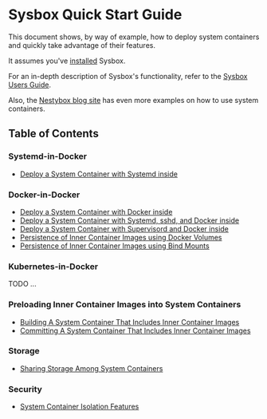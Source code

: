 # Sysbox Quick Start Guide

This document shows, by way of example, how to deploy system containers and
quickly take advantage of their features.

It assumes you've [installed](../../README.md#supported-distros) Sysbox.

For an in-depth description of Sysbox's functionality, refer to the [Sysbox Users Guide](../user-guide/README.md).

Also, the [Nestybox blog site](https://blog.nestybox.com) has even more examples on
how to use system containers.

## Table of Contents

### Systemd-in-Docker

-   [Deploy a System Container with Systemd inside](systemd.md#deploy-a-system-container-with-systemd-inside)

### Docker-in-Docker

-   [Deploy a System Container with Docker inside](dind.md#deploy-a-system-container-with-docker-inside)
-   [Deploy a System Container with Systemd, sshd, and Docker inside](dind.md#deploy-a-system-container-with-systemd-sshd-and-docker-inside)
-   [Deploy a System Container with Supervisord and Docker inside](dind.md#deploy-a-system-container-with-supervisord-and-docker-inside)
-   [Persistence of Inner Container Images using Docker Volumes](dind.md#persistence-of-inner-container-images-using-docker-volumes)
-   [Persistence of Inner Container Images using Bind Mounts](dind.md#persistence-of-inner-container-images-using-bind-mounts)

### Kubernetes-in-Docker

TODO ...

### Preloading Inner Container Images into System Containers

-   [Building A System Container That Includes Inner Container Images](images.md#building-a-system-container-that-includes-inner-container-images)
-   [Committing A System Container That Includes Inner Container Images](images.md#committing-a-system-container-that-includes-inner-container-images)

### Storage

-   [Sharing Storage Among System Containers](storage.md#sharing-storage-among-system-containers)

### Security

-   [System Container Isolation Features](security.md#system-container-isolation-features)
